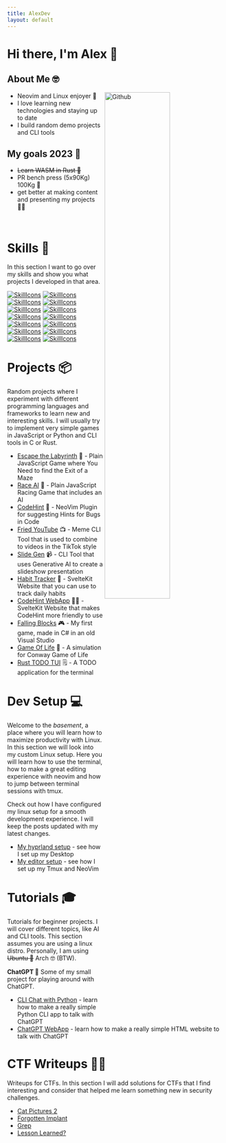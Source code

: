 ```yaml
---
title: AlexDev
layout: default
---
```


# Hi there, I'm Alex 👋

## About Me 🤓

<img width="55%" align="right" alt="Github" src="https://raw.githubusercontent.com/onimur/.github/master/.resources/git-header.svg" />

- Neovim and Linux enjoyer 🗿
- I love learning new technologies and staying up to date
- I build random demo projects and CLI tools

## My goals 2023 🎯

- <del> Learn WASM in Rust 🦀 </del>
- PR bench press (5x90Kg) 100Kg 💪
- get better at making content and presenting my projects 👨‍💻

<br />

# Skills 🤹

In this section I want to go over my skills and show you what projects I
developed in that area.

[![SkillIcons](https://skillicons.dev/icons?i=py)](/tags/python)
[![SkillIcons](https://skillicons.dev/icons?i=ts)](/tags/javascript)
[![SkillIcons](https://skillicons.dev/icons?i=lua)](/tags/lua)
[![SkillIcons](https://skillicons.dev/icons?i=c)](/tags/c)
[![SkillIcons](https://skillicons.dev/icons?i=rust)](/tags/rust)
[![SkillIcons](https://skillicons.dev/icons?i=flask)](/tags/flask)
[![SkillIcons](https://skillicons.dev/icons?i=aws)](/tags/aws)
[![SkillIcons](https://skillicons.dev/icons?i=linux)](/tags/linux)
[![SkillIcons](https://skillicons.dev/icons?i=bash)](/tags/bash)
[![SkillIcons](https://skillicons.dev/icons?i=git)](/tags/git)
[![SkillIcons](https://skillicons.dev/icons?i=github)](/tags/github)
[![SkillIcons](https://skillicons.dev/icons?i=neovim)](/tags/neovim)
[![SkillIcons](https://skillicons.dev/icons?i=html)](/tags/html)
[![SkillIcons](https://skillicons.dev/icons?i=css)](/tags/css)

# Projects 📦

Random projects where I experiment with different programming languages and
frameworks to learn new and interesting skills. I will usually try to implement
very simple games in JavaScript or Python and CLI tools in C or Rust.

- [Escape the Labyrinth](/random/labyrinth-escape) 🔑 - Plain JavaScript Game
  where You Need to find the Exit of a Maze
- [Race AI](/random/race-ai) 🚗 - Plain JavaScript Racing Game that includes an AI
- [CodeHint](/random/codehint) 🐛 - NeoVim Plugin for suggesting Hints for Bugs in
  Code
- [Fried YouTube](/random/fried-youtube) 📺 - Meme CLI Tool that is used to
  combine to videos in the TikTok style
- [Slide Gen](/random/slide-gen) 📹 - CLI Tool that uses Generative AI to create a
  slideshow presentation
- [Habit Tracker](/random/habit-tracker) 📒 - SvelteKit Website that you can use
  to track daily habits
- [CodeHint WebApp](/random/codehint-web) 🧑‍💻 - SvelteKit Website that makes
  CodeHint more friendly to use
- [Falling Blocks](/random/falling-blocks) 🎮 - My first game, made in C# in an
  old Visual Studio
- [Game Of Life](/random/game-of-life) 🧬 - A simulation for Conway Game of Life
- [Rust TODO TUI](/random/rust-todo-tui) 🗒️ - A TODO application for the terminal

# Dev Setup 💻

Welcome to the *basement*, a place where you will learn how to maximize
productivity with Linux. In this section we will look into my custom Linux
setup. Here you will learn how to use the terminal, how to make a great editing
experience with neovim and how to jump between terminal sessions with tmux.

Check out how I have configured my linux setup for a smooth development
experience. I will keep the posts updated with my latest changes.

- [My hyprland setup](/setup/hyprland) - see how I set up my Desktop
- [My editor setup](/setup/editor) - see how I set up my Tmux and NeoVim

# Tutorials 🎓

Tutorials for beginner projects. I will cover different topics, like AI and CLI
tools. This section assumes you are using a linux distro. Personally, I am
using ~~Ubuntu 🗿~~ Arch 🤓 (BTW).

**ChatGPT 👾** Some of my small project for playing around with ChatGPT.

- [CLI Chat with Python](/tutorials/cli_chat_python) - learn how to make a
  really simple Python CLI app to talk with ChatGPT
- [ChatGPT WebApp](/tutorials/webapp_chat) - learn how to make a really simple
  HTML website to talk with ChatGPT

# CTF Writeups 👨‍💻

Writeups for CTFs. In this section I will add solutions for CTFs that I find
interesting and consider that helped me learn something new in security
challenges.

- [Cat Pictures 2](/writeups/catpictures2)
- [Forgotten Implant](/writeups/forgottenimplant)
- [Grep](/writeups/greprtp)
- [Lesson Learned?](/writeups/lessonlearned)

